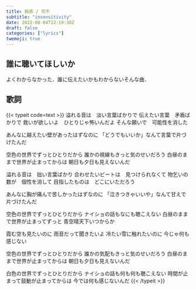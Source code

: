 ```yaml
---
title: 鈍感 / 可不
subtitle: "insensitivity"
date: 2022-08-04T12:19:30Z
draft: false
categories: ["lyrics"]
twemoji: true
---
```


## 誰に聴いてほしいか
よくわからなかった．誰に伝えたいかもわからないそんな曲．

## 歌詞
{{< typeit code=text >}}
溢れる音は　淡い言葉ばかりで
伝えたい言葉　矛盾ばかりで
救いが欲しいよ　ひとりじゃ怖いんだよ
そんな願いで　可能性を消した

あんなに越えたい壁があったはずなのに
「どうでもいいか」なんて言葉で片づけたんだ

空色の世界でずっとひとりだから
誰かの視線もきっと気のせいだろう
白昼のままで世界が止まってからは
朝日も夕日も見えないんだ


溢れる音は　拙い言葉ばかり
合わせたいビートは　見つけられなくて
物乞いの数が　個性を消して
目指したものは　どこにいただろう

あんなに胸が痛んで苦しかったはずなのに
「泣きつきゃいいや」なんて甘えで片づけたんだ

空色の世界でずっとひとりだから
ナイショの話もなにも聴こえない
白昼のままで世界が止まってずっと
青空晴天下いつからか


霞む空も見たいのに
雨音だって聞きたいよ
冷たい雪に触れたいのに
今じゃ何も感じない


空色の世界でずっとひとりだから
誰かの気配もきっと気のせいだろう
白昼のままで世界が止まってからは
朝日も夕日も見えないんだ

白色の世界でずっとひとりだから
ナイショの話も何も何も聴こえない
時間が止まって鼓動が止まってからは
今では何も感じないんだ
{{< /typeit >}}